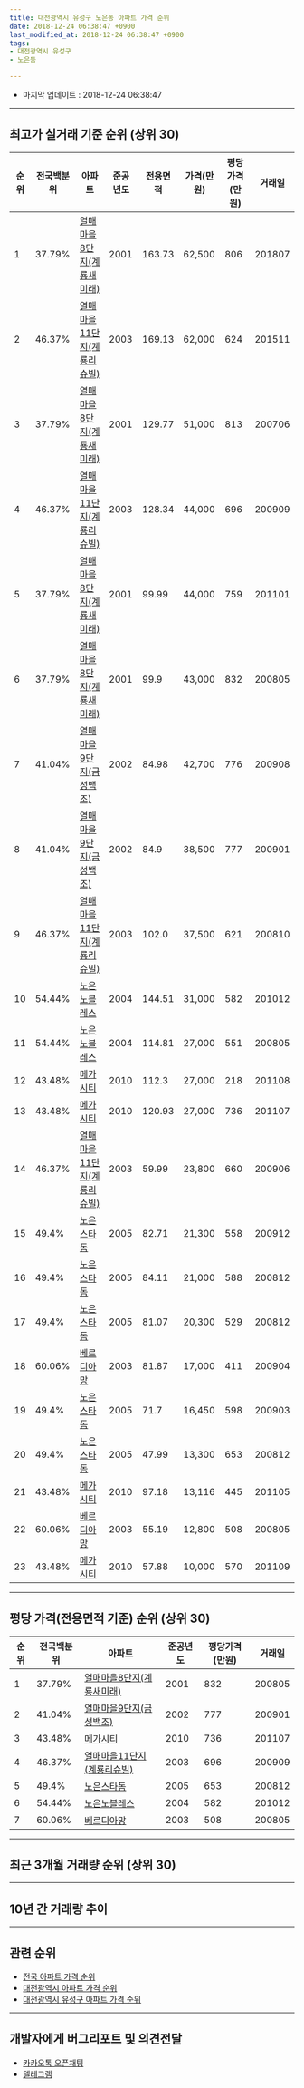 ```yaml
---
title: 대전광역시 유성구 노은동 아파트 가격 순위
date: 2018-12-24 06:38:47 +0900
last_modified_at: 2018-12-24 06:38:47 +0900
tags:
- 대전광역시 유성구
- 노은동

---
```


* 마지막 업데이트 : 2018-12-24 06:38:47

---

## 최고가 실거래 기준 순위 (상위 30)


|순위|전국백분위|아파트|준공년도|전용면적|가격(만원)|평당가격(만원)|거래일|
|---|---|---|---|---|---|---|---|
|1|37.79%|[열매마을8단지(계룡새미래)](https://search.naver.com/search.naver?query=%EB%8C%80%EC%A0%84%EA%B4%91%EC%97%AD%EC%8B%9C+%EC%9C%A0%EC%84%B1%EA%B5%AC+%EB%85%B8%EC%9D%80%EB%8F%99+%EC%97%B4%EB%A7%A4%EB%A7%88%EC%9D%848%EB%8B%A8%EC%A7%80%28%EA%B3%84%EB%A3%A1%EC%83%88%EB%AF%B8%EB%9E%98%29)|2001|163.73|62,500|806|201807|
|2|46.37%|[열매마을11단지(계룡리슈빌)](https://search.naver.com/search.naver?query=%EB%8C%80%EC%A0%84%EA%B4%91%EC%97%AD%EC%8B%9C+%EC%9C%A0%EC%84%B1%EA%B5%AC+%EB%85%B8%EC%9D%80%EB%8F%99+%EC%97%B4%EB%A7%A4%EB%A7%88%EC%9D%8411%EB%8B%A8%EC%A7%80%28%EA%B3%84%EB%A3%A1%EB%A6%AC%EC%8A%88%EB%B9%8C%29)|2003|169.13|62,000|624|201511|
|3|37.79%|[열매마을8단지(계룡새미래)](https://search.naver.com/search.naver?query=%EB%8C%80%EC%A0%84%EA%B4%91%EC%97%AD%EC%8B%9C+%EC%9C%A0%EC%84%B1%EA%B5%AC+%EB%85%B8%EC%9D%80%EB%8F%99+%EC%97%B4%EB%A7%A4%EB%A7%88%EC%9D%848%EB%8B%A8%EC%A7%80%28%EA%B3%84%EB%A3%A1%EC%83%88%EB%AF%B8%EB%9E%98%29)|2001|129.77|51,000|813|200706|
|4|46.37%|[열매마을11단지(계룡리슈빌)](https://search.naver.com/search.naver?query=%EB%8C%80%EC%A0%84%EA%B4%91%EC%97%AD%EC%8B%9C+%EC%9C%A0%EC%84%B1%EA%B5%AC+%EB%85%B8%EC%9D%80%EB%8F%99+%EC%97%B4%EB%A7%A4%EB%A7%88%EC%9D%8411%EB%8B%A8%EC%A7%80%28%EA%B3%84%EB%A3%A1%EB%A6%AC%EC%8A%88%EB%B9%8C%29)|2003|128.34|44,000|696|200909|
|5|37.79%|[열매마을8단지(계룡새미래)](https://search.naver.com/search.naver?query=%EB%8C%80%EC%A0%84%EA%B4%91%EC%97%AD%EC%8B%9C+%EC%9C%A0%EC%84%B1%EA%B5%AC+%EB%85%B8%EC%9D%80%EB%8F%99+%EC%97%B4%EB%A7%A4%EB%A7%88%EC%9D%848%EB%8B%A8%EC%A7%80%28%EA%B3%84%EB%A3%A1%EC%83%88%EB%AF%B8%EB%9E%98%29)|2001|99.99|44,000|759|201101|
|6|37.79%|[열매마을8단지(계룡새미래)](https://search.naver.com/search.naver?query=%EB%8C%80%EC%A0%84%EA%B4%91%EC%97%AD%EC%8B%9C+%EC%9C%A0%EC%84%B1%EA%B5%AC+%EB%85%B8%EC%9D%80%EB%8F%99+%EC%97%B4%EB%A7%A4%EB%A7%88%EC%9D%848%EB%8B%A8%EC%A7%80%28%EA%B3%84%EB%A3%A1%EC%83%88%EB%AF%B8%EB%9E%98%29)|2001|99.9|43,000|832|200805|
|7|41.04%|[열매마을9단지(금성백조)](https://search.naver.com/search.naver?query=%EB%8C%80%EC%A0%84%EA%B4%91%EC%97%AD%EC%8B%9C+%EC%9C%A0%EC%84%B1%EA%B5%AC+%EB%85%B8%EC%9D%80%EB%8F%99+%EC%97%B4%EB%A7%A4%EB%A7%88%EC%9D%849%EB%8B%A8%EC%A7%80%28%EA%B8%88%EC%84%B1%EB%B0%B1%EC%A1%B0%29)|2002|84.98|42,700|776|200908|
|8|41.04%|[열매마을9단지(금성백조)](https://search.naver.com/search.naver?query=%EB%8C%80%EC%A0%84%EA%B4%91%EC%97%AD%EC%8B%9C+%EC%9C%A0%EC%84%B1%EA%B5%AC+%EB%85%B8%EC%9D%80%EB%8F%99+%EC%97%B4%EB%A7%A4%EB%A7%88%EC%9D%849%EB%8B%A8%EC%A7%80%28%EA%B8%88%EC%84%B1%EB%B0%B1%EC%A1%B0%29)|2002|84.9|38,500|777|200901|
|9|46.37%|[열매마을11단지(계룡리슈빌)](https://search.naver.com/search.naver?query=%EB%8C%80%EC%A0%84%EA%B4%91%EC%97%AD%EC%8B%9C+%EC%9C%A0%EC%84%B1%EA%B5%AC+%EB%85%B8%EC%9D%80%EB%8F%99+%EC%97%B4%EB%A7%A4%EB%A7%88%EC%9D%8411%EB%8B%A8%EC%A7%80%28%EA%B3%84%EB%A3%A1%EB%A6%AC%EC%8A%88%EB%B9%8C%29)|2003|102.0|37,500|621|200810|
|10|54.44%|[노은노블레스](https://search.naver.com/search.naver?query=%EB%8C%80%EC%A0%84%EA%B4%91%EC%97%AD%EC%8B%9C+%EC%9C%A0%EC%84%B1%EA%B5%AC+%EB%85%B8%EC%9D%80%EB%8F%99+%EB%85%B8%EC%9D%80%EB%85%B8%EB%B8%94%EB%A0%88%EC%8A%A4)|2004|144.51|31,000|582|201012|
|11|54.44%|[노은노블레스](https://search.naver.com/search.naver?query=%EB%8C%80%EC%A0%84%EA%B4%91%EC%97%AD%EC%8B%9C+%EC%9C%A0%EC%84%B1%EA%B5%AC+%EB%85%B8%EC%9D%80%EB%8F%99+%EB%85%B8%EC%9D%80%EB%85%B8%EB%B8%94%EB%A0%88%EC%8A%A4)|2004|114.81|27,000|551|200805|
|12|43.48%|[메가시티](https://search.naver.com/search.naver?query=%EB%8C%80%EC%A0%84%EA%B4%91%EC%97%AD%EC%8B%9C+%EC%9C%A0%EC%84%B1%EA%B5%AC+%EB%85%B8%EC%9D%80%EB%8F%99+%EB%A9%94%EA%B0%80%EC%8B%9C%ED%8B%B0)|2010|112.3|27,000|218|201108|
|13|43.48%|[메가시티](https://search.naver.com/search.naver?query=%EB%8C%80%EC%A0%84%EA%B4%91%EC%97%AD%EC%8B%9C+%EC%9C%A0%EC%84%B1%EA%B5%AC+%EB%85%B8%EC%9D%80%EB%8F%99+%EB%A9%94%EA%B0%80%EC%8B%9C%ED%8B%B0)|2010|120.93|27,000|736|201107|
|14|46.37%|[열매마을11단지(계룡리슈빌)](https://search.naver.com/search.naver?query=%EB%8C%80%EC%A0%84%EA%B4%91%EC%97%AD%EC%8B%9C+%EC%9C%A0%EC%84%B1%EA%B5%AC+%EB%85%B8%EC%9D%80%EB%8F%99+%EC%97%B4%EB%A7%A4%EB%A7%88%EC%9D%8411%EB%8B%A8%EC%A7%80%28%EA%B3%84%EB%A3%A1%EB%A6%AC%EC%8A%88%EB%B9%8C%29)|2003|59.99|23,800|660|200906|
|15|49.4%|[노은스타돔](https://search.naver.com/search.naver?query=%EB%8C%80%EC%A0%84%EA%B4%91%EC%97%AD%EC%8B%9C+%EC%9C%A0%EC%84%B1%EA%B5%AC+%EB%85%B8%EC%9D%80%EB%8F%99+%EB%85%B8%EC%9D%80%EC%8A%A4%ED%83%80%EB%8F%94)|2005|82.71|21,300|558|200912|
|16|49.4%|[노은스타돔](https://search.naver.com/search.naver?query=%EB%8C%80%EC%A0%84%EA%B4%91%EC%97%AD%EC%8B%9C+%EC%9C%A0%EC%84%B1%EA%B5%AC+%EB%85%B8%EC%9D%80%EB%8F%99+%EB%85%B8%EC%9D%80%EC%8A%A4%ED%83%80%EB%8F%94)|2005|84.11|21,000|588|200812|
|17|49.4%|[노은스타돔](https://search.naver.com/search.naver?query=%EB%8C%80%EC%A0%84%EA%B4%91%EC%97%AD%EC%8B%9C+%EC%9C%A0%EC%84%B1%EA%B5%AC+%EB%85%B8%EC%9D%80%EB%8F%99+%EB%85%B8%EC%9D%80%EC%8A%A4%ED%83%80%EB%8F%94)|2005|81.07|20,300|529|200812|
|18|60.06%|[베르디아망](https://search.naver.com/search.naver?query=%EB%8C%80%EC%A0%84%EA%B4%91%EC%97%AD%EC%8B%9C+%EC%9C%A0%EC%84%B1%EA%B5%AC+%EB%85%B8%EC%9D%80%EB%8F%99+%EB%B2%A0%EB%A5%B4%EB%94%94%EC%95%84%EB%A7%9D)|2003|81.87|17,000|411|200904|
|19|49.4%|[노은스타돔](https://search.naver.com/search.naver?query=%EB%8C%80%EC%A0%84%EA%B4%91%EC%97%AD%EC%8B%9C+%EC%9C%A0%EC%84%B1%EA%B5%AC+%EB%85%B8%EC%9D%80%EB%8F%99+%EB%85%B8%EC%9D%80%EC%8A%A4%ED%83%80%EB%8F%94)|2005|71.7|16,450|598|200903|
|20|49.4%|[노은스타돔](https://search.naver.com/search.naver?query=%EB%8C%80%EC%A0%84%EA%B4%91%EC%97%AD%EC%8B%9C+%EC%9C%A0%EC%84%B1%EA%B5%AC+%EB%85%B8%EC%9D%80%EB%8F%99+%EB%85%B8%EC%9D%80%EC%8A%A4%ED%83%80%EB%8F%94)|2005|47.99|13,300|653|200812|
|21|43.48%|[메가시티](https://search.naver.com/search.naver?query=%EB%8C%80%EC%A0%84%EA%B4%91%EC%97%AD%EC%8B%9C+%EC%9C%A0%EC%84%B1%EA%B5%AC+%EB%85%B8%EC%9D%80%EB%8F%99+%EB%A9%94%EA%B0%80%EC%8B%9C%ED%8B%B0)|2010|97.18|13,116|445|201105|
|22|60.06%|[베르디아망](https://search.naver.com/search.naver?query=%EB%8C%80%EC%A0%84%EA%B4%91%EC%97%AD%EC%8B%9C+%EC%9C%A0%EC%84%B1%EA%B5%AC+%EB%85%B8%EC%9D%80%EB%8F%99+%EB%B2%A0%EB%A5%B4%EB%94%94%EC%95%84%EB%A7%9D)|2003|55.19|12,800|508|200805|
|23|43.48%|[메가시티](https://search.naver.com/search.naver?query=%EB%8C%80%EC%A0%84%EA%B4%91%EC%97%AD%EC%8B%9C+%EC%9C%A0%EC%84%B1%EA%B5%AC+%EB%85%B8%EC%9D%80%EB%8F%99+%EB%A9%94%EA%B0%80%EC%8B%9C%ED%8B%B0)|2010|57.88|10,000|570|201109|


---

## 평당 가격(전용면적 기준) 순위 (상위 30)


|순위|전국백분위|아파트|준공년도|평당가격(만원)|거래일|
|---|---|---|---|---|---|
|1|37.79%|[열매마을8단지(계룡새미래)](https://search.naver.com/search.naver?query=%EB%8C%80%EC%A0%84%EA%B4%91%EC%97%AD%EC%8B%9C+%EC%9C%A0%EC%84%B1%EA%B5%AC+%EB%85%B8%EC%9D%80%EB%8F%99+%EC%97%B4%EB%A7%A4%EB%A7%88%EC%9D%848%EB%8B%A8%EC%A7%80%28%EA%B3%84%EB%A3%A1%EC%83%88%EB%AF%B8%EB%9E%98%29)|2001|832|200805|
|2|41.04%|[열매마을9단지(금성백조)](https://search.naver.com/search.naver?query=%EB%8C%80%EC%A0%84%EA%B4%91%EC%97%AD%EC%8B%9C+%EC%9C%A0%EC%84%B1%EA%B5%AC+%EB%85%B8%EC%9D%80%EB%8F%99+%EC%97%B4%EB%A7%A4%EB%A7%88%EC%9D%849%EB%8B%A8%EC%A7%80%28%EA%B8%88%EC%84%B1%EB%B0%B1%EC%A1%B0%29)|2002|777|200901|
|3|43.48%|[메가시티](https://search.naver.com/search.naver?query=%EB%8C%80%EC%A0%84%EA%B4%91%EC%97%AD%EC%8B%9C+%EC%9C%A0%EC%84%B1%EA%B5%AC+%EB%85%B8%EC%9D%80%EB%8F%99+%EB%A9%94%EA%B0%80%EC%8B%9C%ED%8B%B0)|2010|736|201107|
|4|46.37%|[열매마을11단지(계룡리슈빌)](https://search.naver.com/search.naver?query=%EB%8C%80%EC%A0%84%EA%B4%91%EC%97%AD%EC%8B%9C+%EC%9C%A0%EC%84%B1%EA%B5%AC+%EB%85%B8%EC%9D%80%EB%8F%99+%EC%97%B4%EB%A7%A4%EB%A7%88%EC%9D%8411%EB%8B%A8%EC%A7%80%28%EA%B3%84%EB%A3%A1%EB%A6%AC%EC%8A%88%EB%B9%8C%29)|2003|696|200909|
|5|49.4%|[노은스타돔](https://search.naver.com/search.naver?query=%EB%8C%80%EC%A0%84%EA%B4%91%EC%97%AD%EC%8B%9C+%EC%9C%A0%EC%84%B1%EA%B5%AC+%EB%85%B8%EC%9D%80%EB%8F%99+%EB%85%B8%EC%9D%80%EC%8A%A4%ED%83%80%EB%8F%94)|2005|653|200812|
|6|54.44%|[노은노블레스](https://search.naver.com/search.naver?query=%EB%8C%80%EC%A0%84%EA%B4%91%EC%97%AD%EC%8B%9C+%EC%9C%A0%EC%84%B1%EA%B5%AC+%EB%85%B8%EC%9D%80%EB%8F%99+%EB%85%B8%EC%9D%80%EB%85%B8%EB%B8%94%EB%A0%88%EC%8A%A4)|2004|582|201012|
|7|60.06%|[베르디아망](https://search.naver.com/search.naver?query=%EB%8C%80%EC%A0%84%EA%B4%91%EC%97%AD%EC%8B%9C+%EC%9C%A0%EC%84%B1%EA%B5%AC+%EB%85%B8%EC%9D%80%EB%8F%99+%EB%B2%A0%EB%A5%B4%EB%94%94%EC%95%84%EB%A7%9D)|2003|508|200805|


---

## 최근 3개월 거래량 순위 (상위 30)


<div style="width:100%;">
    <canvas id="deal_count_ranking" height="250"></canvas>
</div>


<script>
new Chart(document.getElementById("deal_count_ranking"), {
    type: 'horizontalBar',
    data: {
        labels: ['열매마을8단지(계룡새미래)', '열매마을11단지(계룡리슈빌)', '열매마을9단지(금성백조)', '노은스타돔'],
        datasets: [{
            label: '실거래 수',
            data: [21, 11, 8, 6],
            borderColor: "rgba(255, 0, 128, 1)",
            backgroundColor: "rgba(255, 0, 128, 0.5)",
            fill: false,
        }]
    },
    options: {
        responsive: true,
        title: {
            display: true,
            text: '최근 3개월 거래량 순위'
        },
        tooltips: {
            mode: 'index',
            intersect: false,
            callbacks: {
                title: function(tooltipItems, data) {
                    return "실거래 수:";
                },
                label: function(tooltipItem, data) {
                    return data.labels[tooltipItem.index] + ": " + tooltipItem.xLabel;
                }
            }
        },
        hover: {
            mode: 'nearest',
            intersect: true
        },
        scales: {
            xAxes: [{
                display: true,
                scaleLabel: {
                    display: true,
                    labelString: '실거래 수'
                },
                ticks: {
                    suggestedMin: 0,
                }
            }],
            yAxes: [{
                display: true,
                ticks: {
                    autoSkip: false,
                    callback: function(value, index, values) {
                        if (value.length > 15)
                            return value.substr(0, 13) + "...";
                        else
                            return value;
                    }
                },
                scaleLabel: {
                    display: false,
                }
            }]
        }
    }
});

</script>


---

## 10년 간 거래량 추이


<div style="width:100%;">
    <canvas id="deal_progress" height="250"></canvas>
</div>

<script>
new Chart(document.getElementById("deal_progress"), {
    type: 'line',
    data: {
        labels: ['200812','200901','200902','200903','200904','200905','200906','200907','200908','200909','200910','200911','200912','201001','201002','201003','201004','201005','201006','201007','201008','201009','201010','201011','201012','201101','201102','201103','201104','201105','201106','201107','201108','201109','201110','201111','201112','201201','201202','201203','201204','201205','201206','201207','201208','201209','201210','201211','201212','201301','201302','201303','201304','201305','201306','201307','201308','201309','201310','201311','201312','201401','201402','201403','201404','201405','201406','201407','201408','201409','201410','201411','201412','201501','201502','201503','201504','201505','201506','201507','201508','201509','201510','201511','201512','201601','201602','201603','201604','201605','201606','201607','201608','201609','201610','201611','201612','201701','201702','201703','201704','201705','201706','201707','201708','201709','201710','201711','201712','201801','201802','201803','201804','201805','201806','201807','201808','201809','201810','201811','201812'],
        datasets: [{
            label: '실거래 수',
            pointRadius: 1,
            data: [31, 11, 16, 15, 22, 22, 21, 16, 30, 26, 21, 19, 21, 18, 11, 13, 5, 8, 5, 19, 8, 7, 25, 32, 27, 29, 19, 21, 10, 26, 24, 14, 13, 14, 12, 10, 10, 5, 10, 12, 8, 3, 12, 3, 7, 10, 13, 17, 10, 8, 19, 15, 21, 17, 16, 7, 7, 6, 22, 26, 13, 14, 10, 11, 6, 13, 11, 15, 8, 9, 19, 16, 20, 11, 15, 12, 15, 16, 12, 17, 18, 11, 16, 19, 20, 18, 10, 14, 13, 12, 17, 19, 18, 26, 26, 22, 17, 15, 21, 15, 16, 15, 12, 14, 13, 21, 15, 31, 22, 25, 5, 14, 10, 11, 8, 13, 14, 19, 28, 17, 1],
            borderColor: "rgba(255, 201, 14, 1)",
            backgroundColor: "rgba(255, 201, 14, 0.5)",
            fill: true,
        }]
    },
    options: {
        responsive: true,
        title: {
            display: true,
            text: '10년간 거래량 추이'
        },
        tooltips: {
            mode: 'index',
            intersect: false,
        },
        hover: {
            mode: 'nearest',
            intersect: true
        },
        scales: {
            xAxes: [{
                display: true,
                scaleLabel: {
                    display: true,
                    labelString: '년/월'
                }
            }],
            yAxes: [{
                display: true,
                ticks: {
                    suggestedMin: 0,
                },
                scaleLabel: {
                    display: true,
                    labelString: '실거래 수'
                }
            }]
        }
    }
});

</script>


---

## 관련 순위

- [전국 아파트 가격 순위](https://inasie.github.io/apt-ranking/전국)
- [대전광역시 아파트 가격 순위](https://inasie.github.io/apt-ranking/대전광역시)
- [대전광역시 유성구 아파트 가격 순위](https://inasie.github.io/apt-ranking/대전광역시-유성구)


---

## 개발자에게 버그리포트 및 의견전달

- [카카오톡 오픈채팅](https://open.kakao.com/o/gLJUAP4)
- [텔레그램](https://t.me/inasie)

